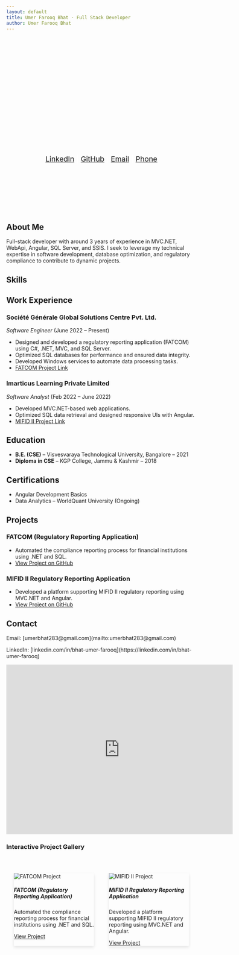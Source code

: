 ```yaml
---
layout: default
title: Umer Farooq Bhat - Full Stack Developer
author: Umer Farooq Bhat
---
```


<header class="hero">
  <div class="hero-content">
    <h1 class="animate__animated animate__fadeIn">Umer Farooq Bhat</h1>
    <p class="animate__animated animate__fadeIn">Full Stack Developer</p>
    <div class="social-links">
      <a href="https://linkedin.com/in/bhat-umer-farooq/" target="_blank">LinkedIn</a> |
      <a href="https://github.com/umer494" target="_blank">GitHub</a> |
      <a href="mailto:umerbhat283@gmail.com">Email</a> |
      <a href="tel:+7889662629">Phone</a>
    </div>
  </div>
</header>

## About Me

<p class="animate__animated animate__fadeIn animate__delay-1s">Full-stack developer with around 3 years of experience in MVC.NET, WebApi, Angular, SQL Server, and SSIS. I seek to leverage my technical expertise in software development, database optimization, and regulatory compliance to contribute to dynamic projects.</p>

## Skills

<div class="skills-container">
  <canvas id="skillsChart" width="400" height="400"></canvas>
  <script src="https://cdn.jsdelivr.net/npm/chart.js"></script>
  <script>
    var ctx = document.getElementById('skillsChart').getContext('2d');
    var skillsChart = new Chart(ctx, {
      type: 'pie',
      data: {
        labels: ['C#', 'Angular', '.NET Framework', 'SQL Server', 'SSIS'],
        datasets: [{
          label: 'Skills Proficiency',
          data: [90, 85, 80, 75, 70],
          backgroundColor: ['#ff5733', '#33c4ff', '#33ff8d', '#ff33c4', '#c4ff33'],
          borderColor: ['#ff5733', '#33c4ff', '#33ff8d', '#ff33c4', '#c4ff33'],
          borderWidth: 1
        }]
      },
      options: {
        responsive: true,
        plugins: {
          legend: {
            position: 'top',
          },
          tooltip: {
            callbacks: {
              label: function(tooltipItem) {
                return tooltipItem.label + ': ' + tooltipItem.raw + '%';
              }
            }
          }
        }
      }
    });
  </script>
</div>

## Work Experience

### Société Générale Global Solutions Centre Pvt. Ltd.

_Software Engineer_ (June 2022 – Present)

- Designed and developed a regulatory reporting application (FATCOM) using C#, .NET, MVC, and SQL Server.
- Optimized SQL databases for performance and ensured data integrity.
- Developed Windows services to automate data processing tasks.
- [FATCOM Project Link](https://github.com/umer494/FATCOM)

### Imarticus Learning Private Limited

_Software Analyst_ (Feb 2022 – June 2022)

- Developed MVC.NET-based web applications.
- Optimized SQL data retrieval and designed responsive UIs with Angular.
- [MIFID II Project Link](https://github.com/umer494/MIFID-II)

## Education

- **B.E. (CSE)** – Visvesvaraya Technological University, Bangalore – 2021
- **Diploma in CSE** – KGP College, Jammu & Kashmir – 2018

## Certifications

- Angular Development Basics
- Data Analytics – WorldQuant University (Ongoing)

## Projects

### FATCOM (Regulatory Reporting Application)

- Automated the compliance reporting process for financial institutions using .NET and SQL.
- [View Project on GitHub](https://github.com/umer494/FATCOM)

### MIFID II Regulatory Reporting Application

- Developed a platform supporting MIFID II regulatory reporting using MVC.NET and Angular.
- [View Project on GitHub](https://github.com/umer494/MIFID-II)

## Contact

<p>Email: [umerbhat283@gmail.com](mailto:umerbhat283@gmail.com)</p>
<p>LinkedIn: [linkedin.com/in/bhat-umer-farooq](https://linkedin.com/in/bhat-umer-farooq)</p>

<iframe src="https://www.google.com/maps/embed?pb=!1m18!1m12!1m3!1d3887.837006902847!2d77.7376163!3d12.982274799999999!2m3!1f0!2f0!3f0!3m2!1i1024!2i768!4f13.1!3m3!1m2!1s0x3bae0df955555555%3A0x44f047ba18cc2e67!2sSociete%20Generale%20Global%20Solution%20Center!5e0!3m2!1sen!2sin!4v1734705681787!5m2!1sen!2sin" width="600" height="450" style="border:0;" allowfullscreen="" loading="lazy" referrerpolicy="no-referrer-when-downgrade"></iframe>

### Interactive Project Gallery

<div class="project-gallery">
  <div class="card">
    <img src="https://th.bing.com/th/id/OIP.EIy2mmEmIZ0L7Qs6SO4rJgHaEP?w=306&h=180&c=7&r=0&o=5&dpr=1.3&pid=1.7" class="card-img-top" alt="FATCOM Project">
    <div class="card-body">
      <h5 class="card-title">FATCOM (Regulatory Reporting Application)</h5>
      <p class="card-text">Automated the compliance reporting process for financial institutions using .NET and SQL.</p>
      <a href="https://github.com/umer494/FATCOM" class="btn btn-primary">View Project</a>
    </div>
  </div>

  <div class="card">
    <img src="https://th.bing.com/th/id/OIP.jrveRqbIorZKEZiwGGQ-LAHaEG?w=321&h=180&c=7&r=0&o=5&dpr=1.3&pid=1.7" class="card-img-top" alt="MIFID II Project">
    <div class="card-body">
      <h5 class="card-title">MIFID II Regulatory Reporting Application</h5>
      <p class="card-text">Developed a platform supporting MIFID II regulatory reporting using MVC.NET and Angular.</p>
      <a href="https://github.com/umer494/MIFID-II" class="btn btn-primary">View Project</a>
    </div>
  </div>
</div>

<script>
  document.querySelectorAll('.project-gallery .card').forEach(card => {
    card.addEventListener('mouseenter', function() {
      card.style.transform = "scale(1.05)";
      card.style.transition = "transform 0.3s ease";
    });
    card.addEventListener('mouseleave', function() {
      card.style.transform = "scale(1)";
    });
  });
</script>

<style>
.hero {
  background: url('C:\Users\Admin\Downloads\Portfolo2024\umer494.github.io\Images\Photograph.jpeg') no-repeat center center fixed;
  background-size: cover;
  text-align: center;
  color: white;
  padding: 100px 20px;
}

.hero h1 {
  font-size: 3rem;
  animation: fadeIn 2s ease-in-out;
}

.hero p {
  font-size: 1.5rem;
  animation: fadeIn 3s ease-in-out;
}

.hero .social-links {
  margin-top: 20px;
  font-size: 1.2rem;
}

.card {
  border: none;
  box-shadow: 0 4px 8px rgba(0, 0, 0, 0.1);
  transition: transform 0.3s ease;
}

.card:hover {
  transform: scale(1.05);
}

.project-gallery {
  display: flex;
  justify-content: space-around;
  margin-top: 40px;
}

.project-gallery .card {
  width: 45%;
  margin: 20px;
}

@keyframes fadeIn {
  from { opacity: 0; }
  to { opacity: 1; }
}

@media screen and (max-width: 768px) {
  .hero {
    padding: 50px 20px;
  }
  .hero h1 {
    font-size: 2rem;
  }
  .project-gallery {
    flex-direction: column;
    align-items: center;
  }
  .project-gallery .card {
    width: 90%;
    margin: 10px 0;
  }
}
</style>
